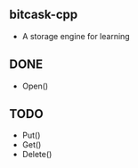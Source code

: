 ## bitcask-cpp
- A storage engine for learning

## DONE
- Open()

## TODO
- Put()
- Get()
- Delete()